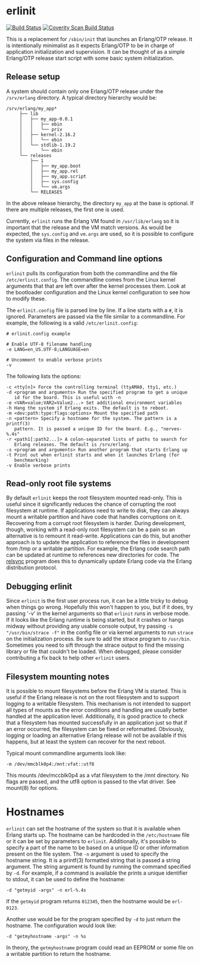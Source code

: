 # erlinit

[![Build Status](https://travis-ci.org/nerves-project/erlinit.svg?branch=master)](https://travis-ci.org/nerves-project/erlinit) [![Coverity Scan Build Status](https://scan.coverity.com/projects/4086/badge.svg)](https://scan.coverity.com/projects/4086)

This is a replacement for `/sbin/init` that launches an Erlang/OTP release. It
is intentionally minimalist as it expects Erlang/OTP to be in charge of
application initialization and supervision. It can be thought of as a simple
Erlang/OTP release start script with some basic system initialization.

## Release setup

A system should contain only one Erlang/OTP release under the `/srv/erlang`
directory. A typical directory hierarchy would be:

    /srv/erlang/my_app*
         ├── lib
         │   ├── my_app-0.0.1
         │   │   ├── ebin
         │   │   └── priv
         │   ├── kernel-2.16.2
         │   │   └── ebin
         │   └── stdlib-1.19.2
         │       └── ebin
         └── releases
             ├── 1
             │   ├── my_app.boot
             │   ├── my_app.rel
             │   ├── my_app.script
             │   ├── sys.config
             │   └── vm.args
             └── RELEASES

In the above release hierarchy, the directory `my_app` at the base is
optional. If there are multiple releases, the first one is used.

Currently, `erlinit` runs the Erlang VM found in `/usr/lib/erlang` so it is
important that the release and the VM match versions. As would be expected,
the `sys.config` and `vm.args` are used, so it is possible to configure
the system via files in the release.

## Configuration and Command line options

`erlinit` pulls its configuration from both the commandline and the file
`/etc/erlinit.config`. The commandline comes from the Linux kernel arguments
that that are left over after the kernel processes them. Look at the bootloader
configuration and the Linux kernel configuration to see how to modify these.

The `erlinit.config` file is parsed line by line. If a line starts with a `#`,
it is ignored. Parameters are passed via the file similar to a commandline.
For example, the following is a valid `/etc/erlinit.config`:

    # erlinit.config example

    # Enable UTF-8 filename handling
    -e LANG=en_US.UTF-8;LANGUAGE=en

    # Uncomment to enable verbose prints
    -v

The following lists the options:

    -c <tty[n]> Force the controlling terminal (ttyAMA0, tty1, etc.)
    -d <program and arguments> Run the specified program to get a unique
       id for the board. This is useful with -n
    -e <VAR=value;VAR2=Value2...> Set additional environment variables
    -h Hang the system if Erlang exits. The default is to reboot.
    -m <dev:path:type:flags:options> Mount the specified path
    -n <pattern> Specify a hostname for the system. The pattern is a printf(3)
       pattern. It is passed a unique ID for the board. E.g., "nerves-%.4s"
    -r <path1[:path2...]> A colon-separated lists of paths to search for
       Erlang releases. The default is /srv/erlang.
    -s <program and arguments> Run another program that starts Erlang up
    -t Print out when erlinit starts and when it launches Erlang (for
       benchmarking)
    -v Enable verbose prints

## Read-only root file systems

By default `erlinit` keeps the root filesystem mounted read-only. This is useful
since it significantly reduces the chance of corrupting the root filesystem at
runtime. If applications need to write to disk, they can always mount a
writable partition and have code that handles corruptions on it. Recovering from
a corrupt root filesystem is harder. During development, though, working with a
read-only root filesystem can be a pain so an alternative is to remount it
read-write. Applications can do this, but another approach is to update the
application to reference the files in development from /tmp or a writable
partition. For example, the Erlang code search path can be updated at runtime to
references new directories for code. The
[relsync](https://github.com/fhunleth/relsync) program does this to dynamically
update Erlang code via the Erlang distribution protocol.

## Debugging erlinit

Since `erlinit` is the first user process run, it can be a little tricky
to debug when things go wrong. Hopefully this won't happen to you, but if
it does, try passing '-v' in the kernel arguments so that `erlinit` runs in
verbose mode. If it looks like the Erlang runtime is being started, but it
crashes or hangs midway without providing any usable console output, try
passing `-s "/usr/bin/strace -f"` in the config file or via kernel arguments
to run `strace` on the initialization process. Be sure to add the strace program to `/usr/bin`.
Sometimes you need to sift through the strace output to find the missing
library or file that couldn't be loaded. When debugged, please consider
contributing a fix back to help other `erlinit` users.

## Filesystem mounting notes

It is possible to mount filesystems before the Erlang VM is started. This is
useful if the Erlang release is not on the root filesystem and to support
logging to a writable filesystem. This mechanism is not intended to support
all types of mounts as the error conditions and handling are usually better
handled at the application level. Additionally, it is good practice to check
that a filesystem has mounted successfully in an application just so that
if an error occurred, the filesystem can be fixed or reformatted. Obviously,
logging or loading an alternative Erlang release will not be available if
this happens, but at least the system can recover for the next reboot.

Typical mount commandline arguments look like:

    -m /dev/mmcblk0p4:/mnt:vfat::utf8

This mounts /dev/mccblk0p4 as a vfat filesystem to the /mnt directory. No flags
are passed, and the utf8 option is passed to the vfat driver. See mount(8) for
options.

# Hostnames

`erlinit` can set the hostname of the system so that it is available when Erlang
starts up. The hostname can be hardcoded in the `/etc/hostname` file or it can
be set by parameters to `erlinit`. Additionally, it's possible to specify a part
of the name to be based on a unique ID or other information present on the file
system. The `-n` argument is used to specify the hostname string. It is a
printf(3) formatted string that is passed a string argument. The string argument
is found by running the command specified by `-d`. For example, if a command is
available the prints a unique identifier to stdout, it can be used to define the
hostname:

    -d "getmyid -args" -n erl-%.4s

If the `getmyid` program returns `012345`, then the hostname would be
`erl-0123`.

Another use would be for the program specified by `-d` to just return the
hostname. The configuration would look like:

    -d "getmyhostname -args" -n %s

In theory, the `getmyhostname` program could read an EEPROM or some file on a
writable partition to return the hostname.
